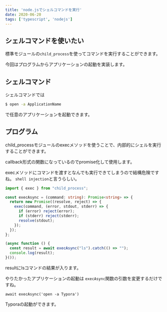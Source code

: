 ```yaml
---
title: 'node.jsでシェルコマンドを実行'
date: 2020-06-20
tags: ['typescript', 'nodejs']
---
```


## シェルコマンドを使いたい

標準モジュールの`child_process`を使ってコマンドを実行することができます。

今回はプログラムからアプリケーションの起動を実装します。

## シェルコマンド

シェルコマンドでは

```bash
$ open -a ApplicationName
```

で任意のアプリケーションを起動できます。

## プログラム

child_processモジュールのexecメソッドを使うことで、内部的にシェルを実行することができます。

callback形式の関数になっているのでpromise化して使用します。

execメソッドにコマンドを渡すとなんでも実行できてしまうので結構危険ですね。 `shell injection`と言うらしい。

```typescript
import { exec } from "child_process";

const execAsync = (command: string): Promise<string> => {
  return new Promise((resolve, reject) => {
    exec(command, (error, stdout, stderr) => {
      if (error) reject(error);
      if (stderr) reject(stderr);
      resolve(stdout);
    });
  });
};

(async function () {
  const result = await execAsync("ls").catch(() => "");
  console.log(result);
}());
```

resultにlsコマンドの結果が入ります。

やりたかったアプリケーションの起動は `execAsync`関数の引数を変更するだけですね。

```type
await execAsync('open -a Typora')
```

Typoraの起動ができます。
